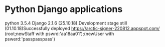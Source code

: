 # Python Django applications
python 3.5.4
Django 2.1.6
(25.10.18).Development stage still
(01.10.18)Successfully deployed https://arctic-signer-220812.appspot.com/ (root;newStaff with pswrd:'aa18aa01');(newUser with pswerd:'passpasspass')  

